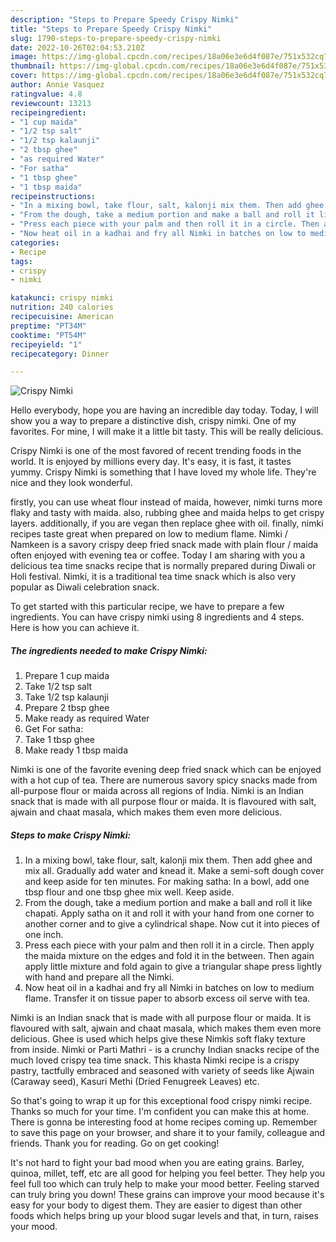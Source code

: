 ```yaml
---
description: "Steps to Prepare Speedy Crispy Nimki"
title: "Steps to Prepare Speedy Crispy Nimki"
slug: 1790-steps-to-prepare-speedy-crispy-nimki
date: 2022-10-26T02:04:53.210Z
image: https://img-global.cpcdn.com/recipes/18a06e3e6d4f087e/751x532cq70/crispy-nimki-recipe-main-photo.jpg
thumbnail: https://img-global.cpcdn.com/recipes/18a06e3e6d4f087e/751x532cq70/crispy-nimki-recipe-main-photo.jpg
cover: https://img-global.cpcdn.com/recipes/18a06e3e6d4f087e/751x532cq70/crispy-nimki-recipe-main-photo.jpg
author: Annie Vasquez
ratingvalue: 4.8
reviewcount: 13213
recipeingredient:
- "1 cup maida"
- "1/2 tsp salt"
- "1/2 tsp kalaunji"
- "2 tbsp ghee"
- "as required Water"
- "For satha"
- "1 tbsp ghee"
- "1 tbsp maida"
recipeinstructions:
- "In a mixing bowl, take flour, salt, kalonji mix them. Then add ghee and mix all. Gradually add water and knead it. Make a semi-soft dough cover and keep aside for ten minutes. For making satha: In a bowl, add one tbsp flour and one tbsp ghee mix well. Keep aside."
- "From the dough, take a medium portion and make a ball and roll it like chapati. Apply satha on it and roll it with your hand from one corner to another corner and to give a cylindrical shape. Now cut it into pieces of one inch."
- "Press each piece with your palm and then roll it in a circle. Then apply the maida mixture on the edges and fold it in the between. Then again apply little mixture and fold again to give a triangular shape press lightly with hand and prepare all the Nimki."
- "Now heat oil in a kadhai and fry all Nimki in batches on low to medium flame. Transfer it on tissue paper to absorb excess oil serve with tea."
categories:
- Recipe
tags:
- crispy
- nimki

katakunci: crispy nimki 
nutrition: 240 calories
recipecuisine: American
preptime: "PT34M"
cooktime: "PT54M"
recipeyield: "1"
recipecategory: Dinner

---
```



![Crispy Nimki](https://img-global.cpcdn.com/recipes/18a06e3e6d4f087e/751x532cq70/crispy-nimki-recipe-main-photo.jpg)

Hello everybody, hope you are having an incredible day today. Today, I will show you a way to prepare a distinctive dish, crispy nimki. One of my favorites. For mine, I will make it a little bit tasty. This will be really delicious.

Crispy Nimki is one of the most favored of recent trending foods in the world. It is enjoyed by millions every day. It's easy, it is fast, it tastes yummy. Crispy Nimki is something that I have loved my whole life. They're nice and they look wonderful.

firstly, you can use wheat flour instead of maida, however, nimki turns more flaky and tasty with maida. also, rubbing ghee and maida helps to get crispy layers. additionally, if you are vegan then replace ghee with oil. finally, nimki recipes taste great when prepared on low to medium flame. Nimki / Namkeen is a savory crispy deep fried snack made with plain flour / maida often enjoyed with evening tea or coffee. Today I am sharing with you a delicious tea time snacks recipe that is normally prepared during Diwali or Holi festival. Nimki, it is a traditional tea time snack which is also very popular as Diwali celebration snack.


To get started with this particular recipe, we have to prepare a few ingredients. You can have crispy nimki using 8 ingredients and 4 steps. Here is how you can achieve it.

<!--inarticleads1-->

##### The ingredients needed to make Crispy Nimki:

1. Prepare 1 cup maida
1. Take 1/2 tsp salt
1. Take 1/2 tsp kalaunji
1. Prepare 2 tbsp ghee
1. Make ready as required Water
1. Get For satha:
1. Take 1 tbsp ghee
1. Make ready 1 tbsp maida


Nimki is one of the favorite evening deep fried snack which can be enjoyed with a hot cup of tea. There are numerous savory spicy snacks made from all-purpose flour or maida across all regions of India. Nimki is an Indian snack that is made with all purpose flour or maida. It is flavoured with salt, ajwain and chaat masala, which makes them even more delicious. 

<!--inarticleads2-->

##### Steps to make Crispy Nimki:

1. In a mixing bowl, take flour, salt, kalonji mix them. Then add ghee and mix all. Gradually add water and knead it. Make a semi-soft dough cover and keep aside for ten minutes. For making satha: In a bowl, add one tbsp flour and one tbsp ghee mix well. Keep aside.
1. From the dough, take a medium portion and make a ball and roll it like chapati. Apply satha on it and roll it with your hand from one corner to another corner and to give a cylindrical shape. Now cut it into pieces of one inch.
1. Press each piece with your palm and then roll it in a circle. Then apply the maida mixture on the edges and fold it in the between. Then again apply little mixture and fold again to give a triangular shape press lightly with hand and prepare all the Nimki.
1. Now heat oil in a kadhai and fry all Nimki in batches on low to medium flame. Transfer it on tissue paper to absorb excess oil serve with tea.


Nimki is an Indian snack that is made with all purpose flour or maida. It is flavoured with salt, ajwain and chaat masala, which makes them even more delicious. Ghee is used which helps give these Nimkis soft flaky texture from inside. Nimki or Parti Mathri - is a crunchy Indian snacks recipe of the much loved crispy tea time snack. This khasta Nimki recipe is a crispy pastry, tactfully embraced and seasoned with variety of seeds like Ajwain (Caraway seed), Kasuri Methi (Dried Fenugreek Leaves) etc. 

So that's going to wrap it up for this exceptional food crispy nimki recipe. Thanks so much for your time. I'm confident you can make this at home. There is gonna be interesting food at home recipes coming up. Remember to save this page on your browser, and share it to your family, colleague and friends. Thank you for reading. Go on get cooking!

It's not hard to fight your bad mood when you are eating grains. Barley, quinoa, millet, teff, etc are all good for helping you feel better. They help you feel full too which can truly help to make your mood better. Feeling starved can truly bring you down! These grains can improve your mood because it's easy for your body to digest them. They are easier to digest than other foods which helps bring up your blood sugar levels and that, in turn, raises your mood.
